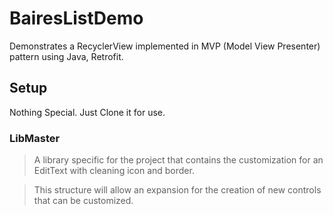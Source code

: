 # BairesListDemo
Demonstrates a RecyclerView implemented in MVP (Model View Presenter) pattern using Java, Retrofit.

## Setup
Nothing Special. Just Clone it for use.

### LibMaster
> A library specific for the project that contains the customization for an EditText with cleaning icon and border.

> This structure will allow an expansion for the creation of new controls that can be customized.

 
